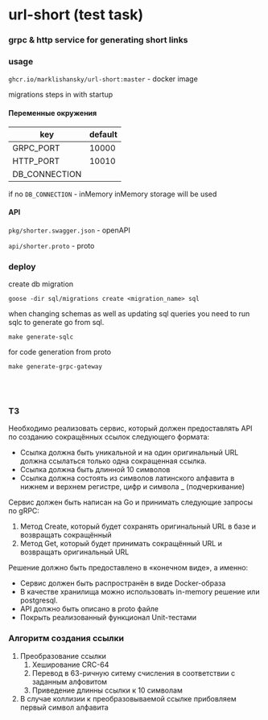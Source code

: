 # url-short (test task)

### grpc & http service for generating short links

### usage

`ghcr.io/marklishansky/url-short:master` - docker image

migrations steps in with startup

#### Переменные окружения

|key|default|
|---|---|
|GRPC_PORT| 10000|
|HTTP_PORT| 10010|
|DB_CONNECTION||

if no `DB_CONNECTION` - inMemory inMemory storage will be used

#### API

`pkg/shorter.swagger.json` - openAPI

`api/shorter.proto` - proto

### deploy

create db migration

```shell
goose -dir sql/migrations create <migration_name> sql
```

when changing schemas as well as updating sql queries you need to run sqlc to generate go from sql.

```shell
make generate-sqlc
```

for code generation from proto

```shell
make generate-grpc-gateway
```
<br />
<br />

### ТЗ

Необходимо реализовать сервис, который должен предоставлять API по созданию сокращённых ссылок следующего формата:

- Ссылка должна быть уникальной и на один оригинальный URL должна ссылаться только одна сокращенная ссылка.
- Ссылка должна быть длинной 10 символов
- Ссылка должна состоять из символов латинского алфавита в нижнем и верхнем регистре, цифр и символа _ (подчеркивание)

Сервис должен быть написан на Go и принимать следующие запросы по gRPC:

1. Метод Create, который будет сохранять оригинальный URL в базе и возвращать сокращённый
2. Метод Get, который будет принимать сокращённый URL и возвращать оригинальный URL

Решение должно быть предоставлено в «конечном виде», а именно:

- Сервис должен быть распространён в виде Docker-образа
- В качестве хранилища можно использовать in-memory решение или postgresql.
- API должно быть описано в proto файле
- Покрыть реализованный функционал Unit-тестами

### Алгоритм создания ссылки

1. Преобразование ссылки
    1. Хеширование CRC-64
    2. Перевод в 63-ричную ситему счисления в соответствии с заданным алфовитом
    3. Приведение длинны ссылки к 10 символам
2. В случае коллизии к преобразовываемой ссылке прибовляем первый символ алфавита
